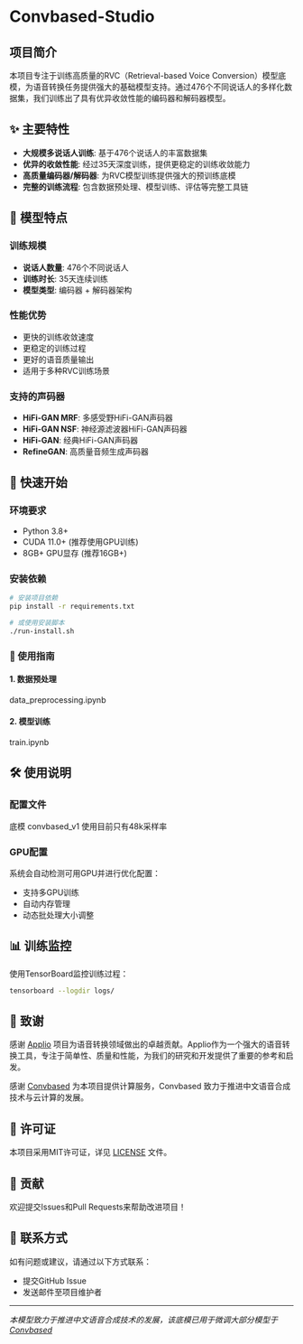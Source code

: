 # Convbased-Studio

## 项目简介

本项目专注于训练高质量的RVC（Retrieval-based Voice Conversion）模型底模，为语音转换任务提供强大的基础模型支持。通过476个不同说话人的多样化数据集，我们训练出了具有优异收敛性能的编码器和解码器模型。

## ✨ 主要特性

- **大规模多说话人训练**: 基于476个说话人的丰富数据集
- **优异的收敛性能**: 经过35天深度训练，提供更稳定的训练收敛能力
- **高质量编码器/解码器**: 为RVC模型训练提供强大的预训练底模
- **完整的训练流程**: 包含数据预处理、模型训练、评估等完整工具链

## 🎯 模型特点

### 训练规模
- **说话人数量**: 476个不同说话人
- **训练时长**: 35天连续训练
- **模型类型**: 编码器 + 解码器架构

### 性能优势
- 更快的训练收敛速度
- 更稳定的训练过程
- 更好的语音质量输出
- 适用于多种RVC训练场景

### 支持的声码器
- **HiFi-GAN MRF**: 多感受野HiFi-GAN声码器
- **HiFi-GAN NSF**: 神经源滤波器HiFi-GAN声码器
- **HiFi-GAN**: 经典HiFi-GAN声码器
- **RefineGAN**: 高质量音频生成声码器

## 🚀 快速开始

### 环境要求
- Python 3.8+
- CUDA 11.0+ (推荐使用GPU训练)
- 8GB+ GPU显存 (推荐16GB+)

### 安装依赖
```bash
# 安装项目依赖
pip install -r requirements.txt

# 或使用安装脚本
./run-install.sh
```

### 📔 使用指南

#### 1. 数据预处理

data_preprocessing.ipynb

#### 2. 模型训练

train.ipynb

## 🛠️ 使用说明

### 配置文件

底模 convbased_v1 使用目前只有48k采样率

### GPU配置
系统会自动检测可用GPU并进行优化配置：
- 支持多GPU训练
- 自动内存管理
- 动态批处理大小调整

## 📊 训练监控

使用TensorBoard监控训练过程：
```bash
tensorboard --logdir logs/
```

## 🙏 致谢

感谢 [Applio](https://github.com/IAHispano/Applio) 项目为语音转换领域做出的卓越贡献。Applio作为一个强大的语音转换工具，专注于简单性、质量和性能，为我们的研究和开发提供了重要的参考和启发。


感谢 [Convbased](https://weights.chat/) 为本项目提供计算服务，Convbased 致力于推进中文语音合成技术与云计算的发展。

## 📄 许可证

本项目采用MIT许可证，详见 [LICENSE](LICENSE) 文件。

## 🤝 贡献

欢迎提交Issues和Pull Requests来帮助改进项目！

## 📧 联系方式

如有问题或建议，请通过以下方式联系：
- 提交GitHub Issue
- 发送邮件至项目维护者

---

*本模型致力于推进中文语音合成技术的发展，该底模已用于微调大部分模型于 [Convbased](https://weights.chat/)*